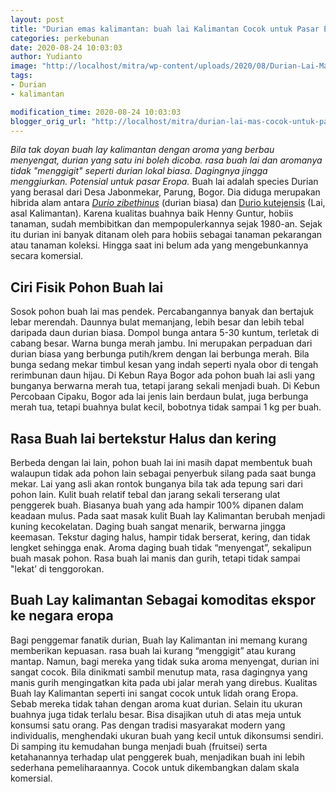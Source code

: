 ```yaml
---
layout: post
title: "Durian emas kalimantan: buah lai Kalimantan Cocok untuk Pasar Eropa"
categories: perkebunan
date: 2020-08-24 10:03:03
author: Yudianto
image: "http://localhost/mitra/wp-content/uploads/2020/08/Durian-Lai-Mas_1067x800.jpg"
tags:
- Durian
- kalimantan

modification_time: 2020-08-24 10:03:03
blogger_orig_url: "http://localhost/mitra/durian-lai-mas-cocok-untuk-pasar.html"
---
```


<em>Bila tak doyan buah lay kalimantan dengan aroma yang berbau menyengat, durian yang satu ini boleh dicoba. rasa buah lai dan aromanya tidak "menggigit" seperti durian lokal biasa. Dagingnya jingga menggiurkan. Potensial untuk pasar Eropa.</em>
Buah lai adalah species Durian yang berasal dari Desa Jabonmekar, Parung, Bogor. Dia diduga merupakan hibrida alam antara <a href="http://127.0.0.1/mitra/topik/durian"><em>Durio zibethinus</em></a> (durian biasa) dan <a href="https://www.nparks.gov.sg/florafaunaweb/flora/7/2/7205" rel="nofollow">Durio kutejensis</a> (Lai, asal Kalimantan).
Karena kualitas buahnya baik Henny Guntur, hobiis tanaman, sudah membibitkan dan mempopulerkannya sejak 1980-an. Sejak itu durian ini banyak ditanam oleh para hobiis sebagai tanaman pekarangan atau tanaman koleksi. Hingga saat ini belum ada yang mengebunkannya secara komersial.
<h2>Ciri Fisik Pohon Buah lai</h2>
Sosok pohon buah lai mas pendek. Percabangannya banyak dan bertajuk lebar merendah. Daunnya bulat memanjang, lebih besar dan lebih tebal daripada daun durian biasa. Dompol bunga antara 5-30 kuntum, terletak di cabang besar.
Warna bunga merah jambu. Ini merupakan perpaduan dari durian biasa yang berbunga putih/krem dengan lai berbunga merah. Bila bunga sedang mekar timbul kesan yang indah seperti nyala obor di tengah rerimbunan daun hijau.
Di Kebun Raya Bogor ada pohon buah lai asli yang bunganya berwarna merah tua, tetapi jarang sekali menjadi buah. Di Kebun Percobaan Cipaku, Bogor ada lai jenis lain berdaun bulat, juga berbunga merah tua, tetapi buahnya bulat kecil, bobotnya tidak sampai 1 kg per buah.
<h2>Rasa Buah lai bertekstur Halus dan kering</h2>
Berbeda dengan lai lain, pohon buah lai ini masih dapat membentuk buah walaupun tidak ada pohon lain sebagai penyerbuk silang pada saat bunga mekar. Lai yang asli akan rontok bunganya bila tak ada tepung sari dari pohon lain.
Kulit buah relatif tebal dan jarang sekali terserang ulat penggerek buah. Biasanya buah yang ada hampir 100% dipanen dalam keadaan mulus. Pada saat masak kulit Buah lay Kalimantan berubah menjadi kuning kecokelatan.
Daging buah sangat menarik, berwarna jingga keemasan. Tekstur daging halus, hampir tidak berserat, kering, dan tidak lengket sehingga enak. Aroma daging buah tidak “menyengat”, sekalipun buah masak pohon. Rasa buah lai manis dan gurih, tetapi tidak sampai "lekat’ di tenggorokan.
<h2>Buah Lay kalimantan Sebagai komoditas ekspor ke negara eropa</h2>
Bagi penggemar fanatik durian, Buah lay Kalimantan ini memang kurang memberikan kepuasan. rasa buah lai kurang “menggigit” atau kurang mantap. Namun, bagi mereka yang tidak suka aroma menyengat, durian ini sangat cocok. Bila dinikmati sambil menutup mata, rasa dagingnya yang manis gurih mengingatkan kita pada ubi jalar merah yang direbus.
Kualitas Buah lay Kalimantan seperti ini sangat cocok untuk lidah orang Eropa. Sebab mereka tidak tahan dengan aroma kuat durian. Selain itu ukuran buahnya juga tidak terlalu besar. Bisa disajikan utuh di atas meja untuk konsumsi satu orang. Pas dengan tradisi masyarakat modern yang individualis, menghendaki ukuran buah yang kecil untuk dikonsumsi sendiri.
Di samping itu kemudahan bunga menjadi buah (fruitsei) serta ketahanannya terhadap ulat penggerek buah, menjadikan buah ini lebih sederhana pemeliharaannya. Cocok untuk dikembangkan dalam skala komersial.
